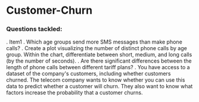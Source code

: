 # Customer-Churn
### Questions tackled:
. Item1 
. Which age groups send more SMS messages than make phone calls?
. Create a plot visualizing the number of distinct phone calls by age group. Within the chart, differentiate between short, medium, and long calls (by the number of seconds).
. Are there significant differences between the length of phone calls between different tariff plans?
. You have access to a dataset of the company's customers, including whether customers churned. The telecom company wants to know whether you can use this data to predict whether a customer will churn. They also want to know what factors increase the probability that a customer churns.
